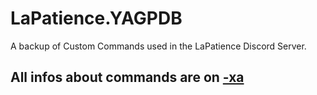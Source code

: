 # LaPatience.YAGPDB
A backup of Custom Commands used in the LaPatience Discord Server.

## All infos about commands are on [-xa](../main/CCIndex.txt)